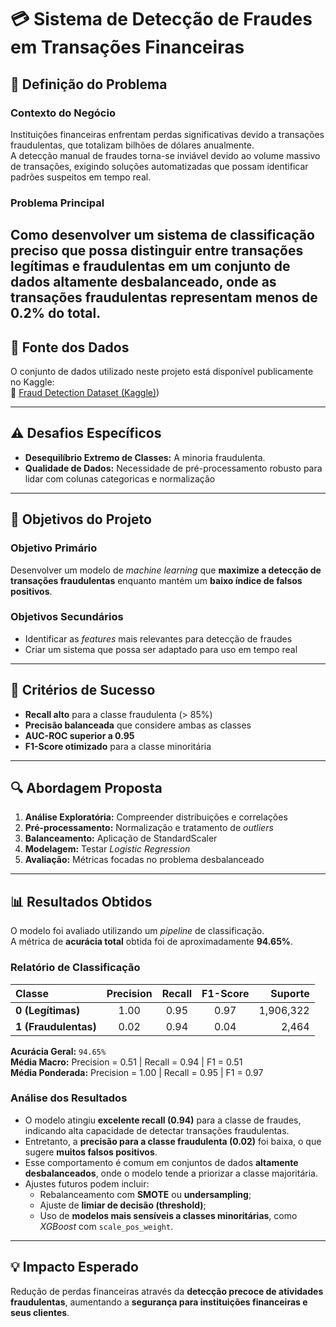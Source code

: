 # 💳 Sistema de Detecção de Fraudes em Transações Financeiras

## 🧩 Definição do Problema

### **Contexto do Negócio**
Instituições financeiras enfrentam perdas significativas devido a transações fraudulentas, que totalizam bilhões de dólares anualmente.  
A detecção manual de fraudes torna-se inviável devido ao volume massivo de transações, exigindo soluções automatizadas que possam identificar padrões suspeitos em tempo real.

### **Problema Principal**  

Como desenvolver um sistema de classificação preciso que possa distinguir entre transações legítimas e fraudulentas em um conjunto de dados **altamente desbalanceado**, onde as transações fraudulentas representam **menos de 0.2%** do total.
---

## 📂 Fonte dos Dados

O conjunto de dados utilizado neste projeto está disponível publicamente no Kaggle:  
🔗 [Fraud Detection Dataset (Kaggle)](https://www.kaggle.com/datasets/amanalisiddiqui/fraud-detection-dataset?resource=download))

---
## ⚠️ Desafios Específicos

- **Desequilíbrio Extremo de Classes:** A minoria fraudulenta.
- **Qualidade de Dados:** Necessidade de pré-processamento robusto para lidar com colunas categoricas e normalização  

---

## 🎯 Objetivos do Projeto

### **Objetivo Primário**
Desenvolver um modelo de *machine learning* que **maximize a detecção de transações fraudulentas** enquanto mantém um **baixo índice de falsos positivos**.

### **Objetivos Secundários**
- Identificar as *features* mais relevantes para detecção de fraudes  
- Criar um sistema que possa ser adaptado para uso em tempo real  

---

## 🧮 Critérios de Sucesso

- **Recall alto** para a classe fraudulenta (> 85%)  
- **Precisão balanceada** que considere ambas as classes  
- **AUC-ROC superior a 0.95**  
- **F1-Score otimizado** para a classe minoritária  

---

## 🔍 Abordagem Proposta

1. **Análise Exploratória:** Compreender distribuições e correlações  
2. **Pré-processamento:** Normalização e tratamento de *outliers*  
3. **Balanceamento:** Aplicação de StandardScaler  
4. **Modelagem:** Testar *Logistic Regression*  
6. **Avaliação:** Métricas focadas no problema desbalanceado  
---

## 📊 Resultados Obtidos

O modelo foi avaliado utilizando um *pipeline* de classificação.  
A métrica de **acurácia total** obtida foi de aproximadamente **94.65%**.

### **Relatório de Classificação**
| Classe | Precision | Recall | F1-Score | Suporte |
|:-------|:----------:|:-------:|:---------:|--------:|
| **0 (Legítimas)** | 1.00 | 0.95 | 0.97 | 1,906,322 |
| **1 (Fraudulentas)** | 0.02 | 0.94 | 0.04 | 2,464 |

**Acurácia Geral:** `94.65%`  
**Média Macro:** Precision = 0.51 | Recall = 0.94 | F1 = 0.51  
**Média Ponderada:** Precision = 1.00 | Recall = 0.95 | F1 = 0.97  

### **Análise dos Resultados**
- O modelo atingiu **excelente recall (0.94)** para a classe de fraudes, indicando alta capacidade de detectar transações fraudulentas.  
- Entretanto, a **precisão para a classe fraudulenta (0.02)** foi baixa, o que sugere **muitos falsos positivos**.  
- Esse comportamento é comum em conjuntos de dados **altamente desbalanceados**, onde o modelo tende a priorizar a classe majoritária.  
- Ajustes futuros podem incluir:
  - Rebalanceamento com **SMOTE** ou **undersampling**;  
  - Ajuste de **limiar de decisão (threshold)**;  
  - Uso de **modelos mais sensíveis a classes minoritárias**, como *XGBoost* com `scale_pos_weight`.  

---

## 💡 Impacto Esperado

Redução de perdas financeiras através da **detecção precoce de atividades fraudulentas**, aumentando a **segurança para instituições financeiras e seus clientes**.
